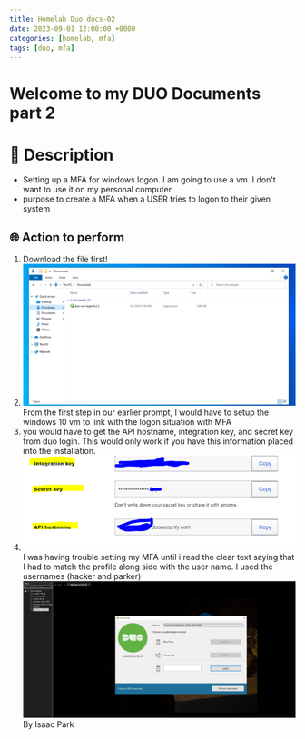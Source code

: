```yaml
---
title: Homelab Duo docs-02
date: 2023-09-01 12:00:00 +0000
categories: [homelab, mfa]
tags: [duo, mfa]
---
```

# Welcome to my DUO Documents part 2
# 🧾 Description
- Setting up a MFA for windows logon. I am going to use a vm. I don't want to use it on my personal computer 
- purpose to create a MFA when a USER tries to logon to their given system 
## 🌐 Action to perform 
1. Download the file first!
2. ![Hada_prompt_2_download.png](/images/photos/Hada_prompt_2_download.png)
From the first step in our earlier prompt, I would have to  setup the windows 10 vm to link with the logon situation with MFA
2. you would have to get the API hostname, integration key, and secret key from duo login. This would only work if you have this information placed into the installation. 
3. ![hada_prompt_2_keys-1.png](/images/photos/hada_prompt_2_keys-1.png)
 I was having trouble setting my MFA until i read the clear text saying that I had to match the profile along side with the user name. I used the usernames (hacker and parker)
 ![HADA_logon_1.png](/images/photos/HADA_logon_1.png)
By Isaac Park 